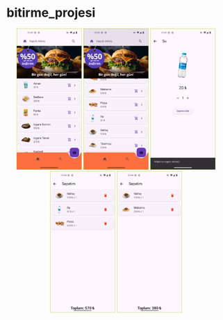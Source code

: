 # bitirme_projesi

<p align="center">
  <img src="screenshots/birinci.png" width="150"/>
  <img src="screenshots/ikinci.png" width="150"/>
  <img src="screenshots/ucuncu.png" width="150"/>
  <img src="screenshots/dorduncu.png" width="150"/>
  <img src="screenshots/besinci.png" width="150"/>
</p>

